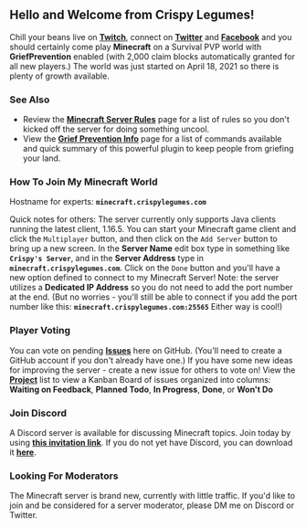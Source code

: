 ## Hello and Welcome from Crispy Legumes!

Chill your beans live on **[Twitch](https://www.twitch.tv/crispylegumes)**, connect on **[Twitter](https://twitter.com/CrispyLegumes)** and **[Facebook](https://facebook.com/crispylegumes)** and you should certainly come play **Minecraft** on a Survival PVP world with **GriefPrevention** enabled (with 2,000 claim blocks automatically granted for all new players.)  The world was just started on April 18, 2021 so there is plenty of growth available.

### See Also
- Review the **[Minecraft Server Rules](/minecraft-rules.html)** page for a list of rules so you don't kicked off the server for doing something uncool.
- View the **[Grief Prevention Info](/grief-prevention-info.html)** page for a list of commands available and quick summary of this powerful plugin to keep people from griefing your land.

### How To Join My Minecraft World
Hostname for experts: **`minecraft.crispylegumes.com`**

Quick notes for others: The server currently only supports Java clients running the latest client, 1.16.5. You can start your Minecraft game client and click the `Multiplayer` button, and then click on the `Add Server` button to bring up a new screen.  In the **Server Name** edit box type in something like **`Crispy's Server`**, and in the **Server Address** type in **`minecraft.crispylegumes.com`**.  Click on the `Done` button and you'll have a new option defined to connect to my Minecraft Server!  Note: the server utilizes a **Dedicated IP Address** so you do not need to add the port number at the end. (But no worries - you'll still be able to connect if you add the port number like this: **`minecraft.crispylegumes.com:25565`**  Either way is cool!)

### Player Voting
You can vote on pending **[Issues](https://github.com/crispylegumes/crispylegumes.github.io/issues)** here on GitHub. (You'll need to create a GitHub account if you don't already have one.)  If you have some new ideas for improving the server - create a new issue for others to vote on!  View the **[Project](https://github.com/crispylegumes/crispylegumes.github.io/projects/1)** list to view a Kanban Board of issues organized into columns: **Waiting on Feedback**, **Planned Todo**, **In Progress**, **Done**, or **Won't Do**

### Join Discord
A Discord server is available for discussing Minecraft topics.  Join today by using **[this invitation link](https://discord.gg/mhHmx2ZMBR)**.  If you do not yet have Discord, you can download it **[here](https://discord.com/download)**.

### Looking For Moderators
The Minecraft server is brand new, currently with little traffic.  If you'd like to join and be considered for a server moderator, please DM me on Discord or Twitter.
